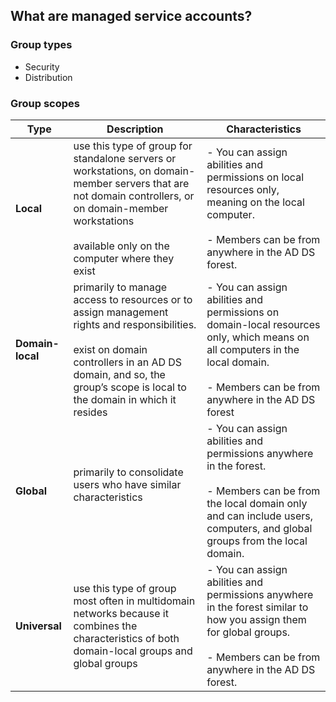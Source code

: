 ## What are managed service accounts?



### Group types

- Security
- Distribution

### Group scopes


| Type             | Description                                                                                                                                                                                                              | Characteristics                                                                                                                                                                                  |
| ---------------- | ------------------------------------------------------------------------------------------------------------------------------------------------------------------------------------------------------------------------ | ------------------------------------------------------------------------------------------------------------------------------------------------------------------------------------------------ |
| **Local**        | use this type of group for standalone servers or workstations, on domain-member servers that are not domain controllers, or on domain-member workstations<br><br>available only on the computer where they exist         | - You can assign abilities and permissions on local resources only, meaning on the local computer.<br><br>- Members can be from anywhere in the AD DS forest.                                    |
| **Domain-local** | primarily to manage access to resources or to assign management rights and responsibilities.<br><br>exist on domain controllers in an AD DS domain, and so, the group’s scope is local to the domain in which it resides | - You can assign abilities and permissions on domain-local resources only, which means on all computers in the local domain.<br><br>- Members can be from anywhere in the AD DS forest           |
| **Global**       | primarily to consolidate users who have similar characteristics<br><br>                                                                                                                                                  | - You can assign abilities and permissions anywhere in the forest.<br><br>- Members can be from the local domain only and can include users, computers, and global groups from the local domain. |
| **Universal**    | use this type of group most often in multidomain networks because it combines the characteristics of both domain-local groups and global groups                                                                          | - You can assign abilities and permissions anywhere in the forest similar to how you assign them for global groups.<br><br>- Members can be from anywhere in the AD DS forest.                   |
